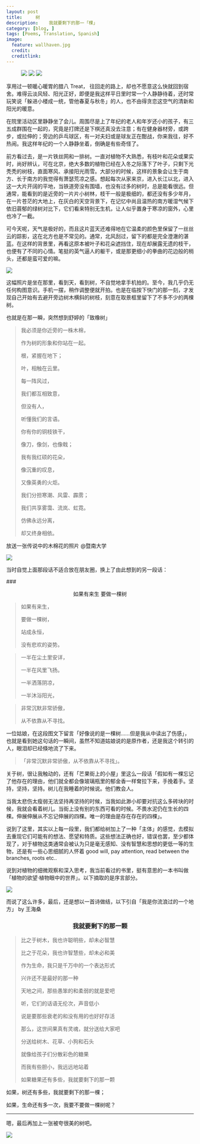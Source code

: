 ```yaml
---
layout: post  
title:     树
description:    我就要剩下的那一「棵」 
category: [blog, ]  
tags: [Poems, Translation, Spanish]  
image:
  feature: wallhaven.jpg
  credit:   
  creditlink:   
---
```


<figure class="third">
    <img src="http://7xp8y1.com1.z0.glb.clouddn.com/WeChat_1453035505.jpeg">
    <img src="http://7xp8y1.com1.z0.glb.clouddn.com/WeChat_1453035506.jpeg">
    <img src="http://7xp8y1.com1.z0.glb.clouddn.com/WeChat_1453035510.jpeg">
</figure>


享用过一顿暖心暖胃的腊八 Treat， 往回走的路上，却也不愿意这么快就回到宿舍。难得云淡风轻、阳光正好，即便是我这样平日里时常一个人静静待着，还时常玩笑说「躲进小楼成一统，管他春夏与秋冬」的人，也不由得贪恋这空气的清新和阳光的暖意。

在院里活动区里静静坐了会儿。周围尽是上了年纪的老人和年岁还小的孩子，有三五成群围在一起的，究竟是打牌还是下棋还真没去注意；有在健身器材旁，或跨步，或拉伸的；旁边的乒乓球区，有一对夫妇或是球友正在酣战，你来我往，好不热闹。我这样年纪的一个人静静坐着，倒确是有些奇怪了。

前方看过去，是一片铁丝网和一排树。一直对植物不大熟悉，有枝叶和花朵或果实时，尚好辨认，可在北京，绝大多数的植物已经在入冬之际落下了叶子，只剩下光秃秃的树枝，直面寒风、承接阳光雨雪。大部分的时候，这样的景象会让生于南方、长于南方的我觉得有萧瑟荒凉之感。想起每次从家来京，进入长江以北，进入这一大片开阔的平地，当铁道旁没有围墙，也没有过多的树时，总是能看很远。但通常，能看到的是近旁的一片片小树林，枝干一般是极细的，都还没有多少年月，在一片苍茫的大地上，在灰白的天空背景下，在记忆中尚且温热的南方暖湿气候下依旧蓊郁的绿树对比下，它们看来特别无生机，让人似乎置身于寒凉的窗外，心里也冷了一截。

可今天呢，天气是极好的，而且这片蓝天还难得地在它温柔的颜色里保留了一丝丝云的踪影，这在北方也是不常见的。通常，北风刮过，留下的都是完全澄澈的湛蓝。在这样的背景里，再看这原本被叶子和花朵遮挡住，现在却展露无遗的枝干，也便有了不同的心情。笔挺的英气逼人的躯干，或是那更细小的拳曲的花边般的梢头，还都是蛮可爱的嘛。

![](http://7xp8y1.com1.z0.glb.clouddn.com/WeChat_1453025179.jpeg)

这幅照片是坐在那里，看到天，看到树，不自觉地拿手机拍的。至今，我几乎仍无任何构图意识。手机一摆，稍作调整便就开拍。也是在临按下快门的那一刻，才发现自己开始有去避开旁边树木横斜的树枝，刻意在取景框里留下了不多不少的两棵树。

也就是在那一瞬，突然想到舒婷的「致橡树」

> 我必须是你近旁的一株木棉，
> 
> 作为树的形象和你站在一起。
> 
> 根，紧握在地下；
> 
> 叶，相触在云里。
> 
> 每一阵风过，
> 
> 我们都互相致意，
> 
> 但没有人，
> 
> 听懂我们的言语。
> 
> 你有你的铜枝铁干，
> 
> 像刀，像剑，也像戟；
> 
> 我有我红硕的花朵，
> 
> 像沉重的叹息，
> 
> 又像英勇的火炬。
> 
> 我们分担寒潮、风雷、霹雳；
> 
> 我们共享雾霭、流岚、虹霓。
> 
> 仿佛永远分离，
> 
> 却又终身相依。

放送一张传说中的木棉花的照片 @暨南大学

![](http://7xp8y1.com1.z0.glb.clouddn.com/WeChat_1451732756.jpeg)

当时自觉上面那段话不适合放在朋友圈，换上了由此想到的另一段话：

###<center>如果有来生 要做一棵树</center>                                                                               

> 如果有来生，
> 
> 要做一棵树，
> 
> 站成永恒，
> 
> 没有悲欢的姿势。


> 一半在尘土里安详，              
> 
> 一半在风里飞扬。
> 
> 一半洒落阴凉，              
> 
> 一半沐浴阳光，

 
> 非常沉默非常骄傲，
> 
> 从不依靠从不寻找。

一位姑娘，在这段图文下留言「好像说的是一棵树......但是我从中读出了伤感」，也就是看到她这句话的一瞬间，虽然不知道姑娘说的是原作者，还是我这个转引的人，眼泪却已经倏地流了下来。

>「非常沉默非常骄傲，从不依靠从不寻找」。

关于树，很让我触动的，还有「芒果街上的小屋」里这么一段话「假如有一棵忘记了他存在的理由，他们就全都会像玻璃瓶里的郁金香一样耷拉下来，手挽着手。坚持，坚持，坚持。树儿在我睡着的时候说。他们教会人。

当我太悲伤太瘦弱无法坚持再坚持的时候，当我如此渺小却要对抗这么多砖块的时候，我就会看着树儿。当街上没有别的东西可看的时候。不畏水泥仍在生长的四棵。伸展伸展从不忘记伸展的四棵。唯一的理由是存在存在的四棵」。

说到了这里，其实以上每一段里，我们都给树加上了一种「主体」的感觉，去模拟去重现它们可能有的想法、愿望和特质。这些想法正确也好，错误也罢，至少都体现了，对于植物这类通常会被认为只是毫无感知、没有智慧和思想的更低一等的生物，还是有一些心思细腻的人怀着 good will, pay attention, read between the branches, roots etc..

说到对植物的细微观察和深入思考，我当前看过的书里，挺有意思的一本书叫做「植物的欲望·植物眼中的世界」。以下摘取的是序言部分。

![](http://7xp8y1.com1.z0.glb.clouddn.com/WeChat_1453034186.jpeg)

而说了这么许多，最后，还是想以一首诗做结，以下引自「我是你流浪过的一个地方」 by 王海桑

### <center>我就要剩下的那一颗</center>

> 比之于树木，我也许聪明些，却未必智慧
> 
> 比之于花朵，我也许智慧些，却未必和美
> 
> 作为生命，我只是千万中的一个表达形式
> 
> 兴许还不是最好的那一种
> 
> 天地之间，那些愚笨的和柔弱的就是爱吧
> 
> 听，它们的话语无伦次，声音低小
> 
> 说是要那些衰老的和没有用的也好好存活
> 
> 那么，这世间果真有灵魂，就分送给大家吧
> 
> 分送给树木、花草、小狗和石头
> 
> 就像给孩子们分散彩色的糖果
> 
> 而我有些胆小，我远远地站着
> 
> 如果糖果还有多些，我就要剩下的那一颗

如果，树还有多些，我就要剩下的那一棵；

如果，生命还有多一次，我要不要做一棵树呢？

***

嗯，最后再加上一张被夸很美的树吧。

![](http://7xp8y1.com1.z0.glb.clouddn.com/WeChat_1453026183.jpeg)


